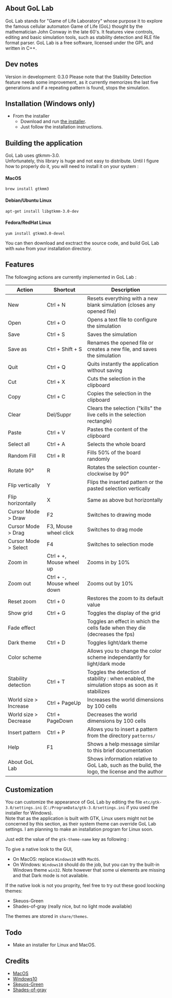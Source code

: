 
## About GoL Lab

GoL Lab stands for "Game of Life Laboratory" whose purpose it to explore the famous cellular automaton Game of Life (GoL) thought by the mathematician John Conway in the late 60's. It features view controls, editing and basic simulation tools, such as stability detection and RLE file format parser. GoL Lab is a free software, licensed under the GPL and written in C++.  

## Dev notes

Version in development: 0.3.0
Please note that the Stability Detection feature needs some improvement, as it currently memorizes the last five generations and if a repeating pattern is found, stops the simulation.  

## Installation (Windows only)

* From the installer  
  - Download and run [the installer](https://github.com/clacassa/GoL-Lab/releases).  
  - Just follow the installation instructions.  

## Building the application

GoL Lab uses gtkmm-3.0.    
Unfortunately, this library is huge and not easy to distribute. Until I figure how to properly do it, you will need to install it on your system :  

#### MacOS  

    brew install gtkmm3  
    
#### Debian/Ubuntu Linux  

    apt-get install libgtkmm-3.0-dev  
    
#### Fedora/RedHat Linux  

    yum install gtkmm3.0-devel  
    
You can then download and exctract the source code, and build GoL Lab with `make` from your installation directory.  

## Features  

The followging actions are currently implemented in GoL Lab :  

| Action                | Shortcut         | Description |
| --------------------- | ---------------- | ----------- |
| New                   | Ctrl + N         | Resets everything with a new blank simulation (closes any opened file) |  
| Open                  | Ctrl + O         | Opens a text file to configure the simulation |
| Save                  | Ctrl + S         | Saves the simulation |
| Save as               | Ctrl + Shift + S | Renames the opened file or creates a new file, and saves the simulation |
| Quit                  | Ctrl + Q         | Quits instantly the application without saving |
| Cut                   | Ctrl + X         | Cuts the selection in the clipboard |
| Copy                  | Ctrl + C         | Copies the selection in the clipboard |
| Clear                 | Del/Suppr        | Clears the selection ("kills" the live cells in the selection rectangle) |
| Paste                 | Ctrl + V         | Pastes the content of the clipboard |
| Select all            | Ctrl + A         | Selects the whole board |
| Random Fill           | Ctrl + R         | Fills 50% of the board randomly |
| Rotate 90°            | R                | Rotates the selection counter-clockwise by 90° |
| Flip vertically       | Y                | Flips the inserted pattern or the pasted selection vertically |
| Flip horizontally     | X                | Same as above but horizontally |
| Cursor Mode > Draw    | F2               | Switches to drawing mode |
| Cursor Mode > Drag    | F3, Mouse wheel click | Switches to drag mode |
| Cursor Mode > Select  | F4               | Switches to selection mode |
| Zoom in               | Ctrl + +, Mouse wheel up | Zooms in by 10% |
| Zoom out              | Ctrl + -, Mouse wheel down | Zooms out by 10% |
| Reset zoom            | Ctrl + 0         | Restores the zoom to its default value |
| Show grid             | Ctrl + G         | Toggles the display of the grid |
| Fade effect           |                  | Toggles an effect in which the cells fade when they die (decreases the fps) |
| Dark theme            | Ctrl + D         | Toggles light/dark theme |
| Color scheme          |                  | Allows you to change the color scheme independantly for light/dark mode |
| Stability detection   | Ctrl + T         | Toggles the detection of stability : when enabled, the simulation stops as soon as it stabilizes |
| World size > Increase | Ctrl + PageUp    | Increases the world dimensions by 100 cells |
| World size > Decrease | Ctrl + PageDown  | Decreases the world dimensions by 100 cells |
| Insert pattern        | Ctrl + P         | Allows you to insert a pattern from the directory `patterns/` |
| Help                  | F1               | Shows a help message similar to this brief documentation |
| About GoL Lab         |                  | Shows information relative to GoL Lab, such as the build, the logo, the license and the author |

## Customization

You can customize the appearance of GoL Lab by editing the file `etc/gtk-3.0/settings.ini` (`C:/ProgramData/gtk-3.0/settings.ini` if you used the installer for Windows).   
Note that as the application is built with GTK, Linux users might not be concerned by this section, as their system theme can override GoL Lab settings. I am planning to make an installation program for Linux soon.  
  
Just edit the value of the `gtk-theme-name` key as following : 
  
To give a native look to the GUI,  
- On MacOS: replace `Windows10` with `MacOS`.  
- On Windows:  `Windows10` should do the job, but you can try the built-in Windows theme `win32`. Note however that some ui elements are missing and that Dark mode is not available.   

If the native look is not you proprity, feel free to try out these good loocking themes:  
- Skeuos-Green
- Shades-of-gray  (really nice, but no light mode available)  

The themes are stored in `share/themes`.  

## Todo

- Make an installer for Linux and MacOS.  

## Credits

- [MacOS](https://github.com/B00merang-Project/macOS)  
- [Windows10](https://github.com/B00merang-Project/Windows-10)
- [Skeuos-Green](https://github.com/daniruiz/skeuos-gtk)  
- [Shades-of-gray](https://github.com/WernerFP/Shades-of-gray-theme)

